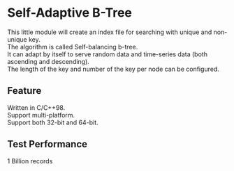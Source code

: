 # Self-Adaptive B-Tree
  
This little module will create an index file for searching with unique and non-unique key.  
The algorithm is called Self-balancing b-tree.  
It can adapt by itself to serve random data and time-series data (both ascending and descending).  
The length of the key and number of the key per node can be configured.  
  
## Feature
Written in C/C++98.  
Support multi-platform.  
Support both 32-bit and 64-bit.  
  
## Test Performance
1 Billion records  

